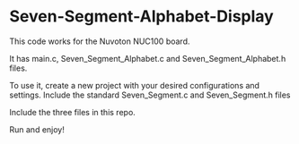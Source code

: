 # Seven-Segment-Alphabet-Display

This code works for the Nuvoton NUC100 board.

It has main.c, Seven_Segment_Alphabet.c and Seven_Segment_Alphabet.h files.

To use it, create a new project with your desired configurations and settings.
Include the standard Seven_Segment.c and Seven_Segment.h files

Include the three files in this repo.

Run and enjoy!

